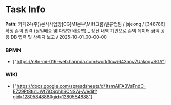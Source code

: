 # Task Info

**Path:** 카페24(주)\본사사업장\[CG]MI본부\MIH그룹\밸류업팀 / jsjeong / [348786] 확정 손익 입력 (당일배송 및 다양한 배송앱) _ 정산 내역 기반으로 손익 데이터 금액 공용 DB 입력 및 상위자 보고 / 2025-10-01_00-00-00

### BPMN
- ["https://n8n-mi-016-web.hanpda.com/workflow/643noy7UakogvSGA"]

### WIKI
- ["https://docs.google.com/spreadsheets/d/1tsmAIFA3VsFndC-E729Pt8tu1JWt7jOSphhSCNSAj-A/edit?gid=1280584888#gid=1280584888"]

